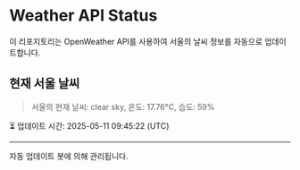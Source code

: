 
# Weather API Status

이 리포지토리는 OpenWeather API를 사용하여 서울의 날씨 정보를 자동으로 업데이트합니다.

## 현재 서울 날씨
> 서울의 현재 날씨: clear sky, 온도: 17.76°C, 습도: 59%

⏳ 업데이트 시간: 2025-05-11 09:45:22 (UTC)

---
자동 업데이트 봇에 의해 관리됩니다.
